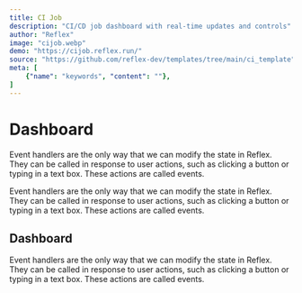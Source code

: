 ```yaml
---
title: CI Job
description: "CI/CD job dashboard with real-time updates and controls"
author: "Reflex"
image: "cijob.webp"
demo: "https://cijob.reflex.run/"
source: "https://github.com/reflex-dev/templates/tree/main/ci_template"
meta: [
    {"name": "keywords", "content": ""},
]
---
```

# Dashboard

Event handlers are the only way that we can modify the state in Reflex. They can be called in response to user actions, such as clicking a button or typing in a text box. These actions are called events.

Event handlers are the only way that we can modify the state in Reflex. They can be called in response to user actions, such as clicking a button or typing in a text box. These actions are called events.

## Dashboard

Event handlers are the only way that we can modify the state in Reflex. They can be called in response to user actions, such as clicking a button or typing in a text box. These actions are called events.